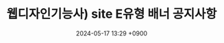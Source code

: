 ---
layout: post
title: 웹디자인기능사) site E유형 배너 공지사항
date: 2024-05-17 13:29 +0900
description: github 터미널
image: ../assets/img/blog_img15.png
category: 웹디자인기능사
tags: git github
published: true
sitemap: true
---